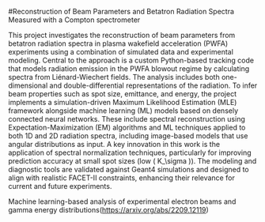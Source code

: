 #Reconstruction of Beam Parameters and Betatron Radiation Spectra Measured with a Compton spectrometer

This project investigates the reconstruction of beam parameters from betatron radiation spectra in plasma wakefield acceleration (PWFA) 
experiments using a combination of simulated data and experimental modeling. Central to the approach is a custom Python-based tracking code
that models radiation emission in the PWFA blowout regime by calculating spectra from Liénard-Wiechert fields. The analysis includes both
one-dimensional and double-differential representations of the radiation. To infer beam properties such as spot size, emittance, and energy, 
the project implements a simulation-driven Maximum Likelihood Estimation (MLE) framework alongside machine learning (ML) models based on
densely connected neural networks. These include spectral reconstruction using Expectation-Maximization (EM) algorithms and ML techniques
applied to both 1D and 2D radiation spectra, including image-based models that use angular distributions as input. A key innovation in 
this work is the application of spectral normalization techniques, particularly for improving prediction accuracy at small spot sizes
(low \( K_\sigma \)). The modeling and diagnostic tools are validated against Geant4 simulations and designed to align with realistic 
FACET-II constraints, enhancing their relevance for current and future experiments.

Machine learning-based analysis of experimental electron beams and gamma energy distributions(https://arxiv.org/abs/2209.12119)
